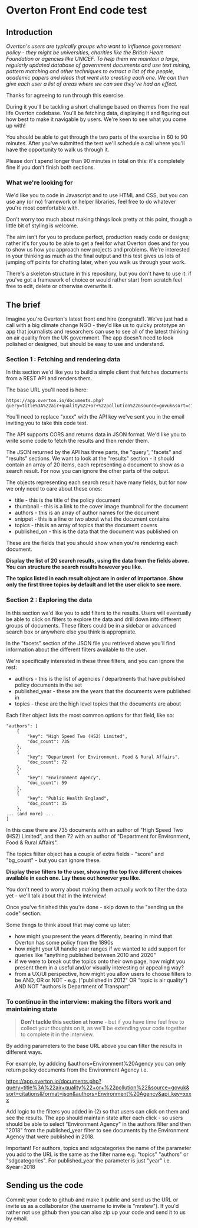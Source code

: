# Overton Front End code test

## Introduction

*Overton's users are typically groups who want to influence government policy - they might be universities, charities like the British Heart Foundation or agencies like UNICEF. To help them we maintain a large, regularly updated database of government documents and use text mining, pattern matching and other techniques to extract a list of the people, academic papers and ideas that went into creating each one. We can then give each user a list of areas where we can see they've had an effect.*

Thanks for agreeing to run through this exercise.

During it you'll be tackling a short challenge based on themes from the real life Overton codebase. You'll be fetching data, displaying it and figuring out how best to make it navigable by users. We're keen to see what you come up with!

You should be able to get through the two parts of the exercise in 60 to 90 minutes. After you've submitted the test we'll schedule a call where you'll have the opportunity to walk us through it.

Please don't spend longer than 90 minutes in total on this: it's completely fine if you don't finish both sections.

### What we're looking for

We'd like you to code in Javascript and to use HTML and CSS, but you can use any (or no) framework or helper libraries, feel free to do whatever you're most comfortable with.

Don't worry too much about making things look pretty at this point, though a little bit of styling is welcome.

The aim isn't for you to produce perfect, production ready code or designs; rather it's for you to be able to get a feel for what Overton does and for you to show us how you approach new projects and problems. We're interested in your thinking as much as the final output and this test gives us lots of jumping off points for chatting later, when you walk us through your work.

There's a skeleton structure in this repository, but you don't have to use it: if you've got a framework of choice or would rather start from scratch feel free to edit, delete or otherwise overwrite it.

## The brief

Imagine you're Overton's latest front end hire (congrats!). We've just had a call with a big climate change NGO - they'd like us to quicky prototype an app that journalists and researchers can use to see all of the latest thinking on air quality from the UK government. The app doesn't need to look polished or designed, but should be easy to use and understand.

### Section 1 : Fetching and rendering data

In this section we'd like you to build a simple client that fetches documents from a REST API and renders them.

The base URL you'll need is here:

    https://app.overton.io/documents.php?query=title%3A%22air+quality%22+or+%22pollution%22&source=govuk&sort=citations&format=json&api_key=xxxx

You'll need to replace "xxxx" with the API key we've sent you in the email inviting you to take this code test.

The API supports CORS and returns data in JSON format. We'd like you to write some code to fetch the results and then render them.

The JSON returned by the API has three parts, the "query", "facets" and "results" sections. We want to look at the "results" section - it should contain an array of 20 items, each representing a document to show as a search result. For now you can ignore the other parts of the output.

The objects representing each search result have many fields, but for now we only need to care about these ones:

* title - this is the title of the policy document
* thumbnail - this is a link to the cover image thumbnail for the document
* authors - this is an array of author names for the document
* snippet - this is a line or two about what the document contains
* topics - this is an array of topics that the document covers
* published_on - this is the data that the document was published on

These are the fields that you should show when you're rendering each document.

**Display the list of 20 search results, using the data from the fields above. You can structure the search results however you like.**

**The topics listed in each result object are in order of importance. Show only the first three topics by default and let the user click to see more.**

### Section 2 : Exploring the data

In this section we'd like you to add filters to the results. Users will eventually be able to click on filters to explore the data and drill down into different groups of documents. These filters could be in a sidebar or advanced search box or anywhere else you think is appropriate.

In the "facets" section of the JSON file you retrieved above you'll find information about the different filters available to the user.

We're specifically interested in these three filters, and you can ignore the rest:

* authors - this is the list of agencies / departments that have published policy documents in the set
* published_year - these are the years that the documents were published in
* topics - these are the high level topics that the documents are about

Each filter object lists the most common options for that field, like so:

    "authors": [
        {
            "key": "High Speed Two (HS2) Limited",
            "doc_count": 735
        },
        {
            "key": "Department for Environment, Food & Rural Affairs",
            "doc_count": 72
        },
        {
            "key": "Environment Agency",
            "doc_count": 59
        },
        {
            "key": "Public Health England",
            "doc_count": 35
        },
    ... (and more) ...
    ]

In this case there are 735 documents with an author of "High Speed Two (HS2) Limited", and then 72 with an author of "Department for Environment, Food & Rural Affairs".

The topics fiilter object has a couple of extra fields - "score" and "bg_count" -  but you can ignore these.

**Display these filters to the user, showing the top five different choices available in each one. Lay these out however you like.**

You don't need to worry about making them actually work to filter the data yet - we'll talk about that in the interview!

Once you've finished this you're done - skip down to the "sending us the code" section.

Some things to think about that may come up later:

* how might you present the years differently, bearing in mind that Overton has some policy from the 1890s
* how might your UI handle year ranges if we wanted to add support for queries like "anything published between 2010 and 2020"
* if we were to break out the topics onto their own page, how might you present them in a useful and/or visually interesting or appealing way?
* from a UX/UI perspective, how might you allow users to choose filters to be AND, OR or NOT - e.g. ("published in 2012" OR "topic is air quality") AND NOT "authors is Department of Transport"

### To continue in the interview: making the filters work and maintaining state

> **Don't tackle this section at home** - but if you have time feel free to collect your thoughts on it, as we'll be extending your code together to complete it in the interview.

By adding parameters to the base URL above you can filter the results in different ways.

For example, by addding &authors=Environment%20Agency you can only return policy documents from the Environment Agency i.e.

https://app.overton.io/documents.php?query=title%3A%22air+quality%22+or+%22pollution%22&source=govuk&sort=citations&format=json&authors=Environment%20Agency&api_key=xxxx

Add logic to the filters you added in (2) so that users can click on them and see the results. The app should maintain state after each click - so users should be able to select "Environment Agency" in the authors filter and then "2018" from the published_year filter to see documents by the Environment Agency that were published in 2018.

Important! For authors, topics and sdgcategories the name of the parameter you add to the URL is the same as the filter name e.g. "topics" "authors" or "sdgcategories". For published_year the parameter is just "year" i.e. &year=2018

## Sending us the code

Commit your code to github and make it public and send us the URL or invite us as a collaborator (the username to invite is "mrstew"). If you'd rather not use github then you can also zip up your code and send it to us by email.
